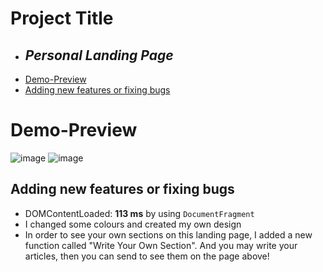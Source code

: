 # Project Title
* ## _Personal Landing Page_


- [Demo-Preview](#demo-preview)
- [Adding new features or fixing bugs](#adding-new-features-or-fixing-bugs)

# Demo-Preview
    
![image](https://user-images.githubusercontent.com/66916141/148701332-45f9667e-193f-42d8-b784-20d5372597f6.png)
![image](https://user-images.githubusercontent.com/66916141/148701351-922bebee-21f4-4bca-8b72-fab6072a38f5.png)

## Adding new features or fixing bugs
* DOMContentLoaded: **113 ms** by using `DocumentFragment`
* I changed some colours and created my own design
* In order to see your own sections on this landing page, I added a new function called "Write Your Own Section". And you may write your articles, then you can send to see them on the page above!
